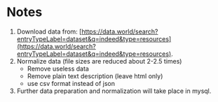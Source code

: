 # Notes

1. Download data from: [https://data.world/search?entryTypeLabel=dataset&q=indeed&type=resources](https://data.world/search?entryTypeLabel=dataset&q=indeed&type=resources).
2. Normalize data (file sizes are reduced about 2-2.5 times)
    * Remove useless data
    * Remove plain text description (leave html only)
    * use csv format instead of json
3. Further data preparation and normalization will take place in mysql.